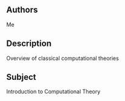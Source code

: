 Authors
-------
Me

Description
-----------
Overview of classical computational theories

Subject
-------
Introduction to Computational Theory
